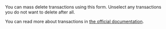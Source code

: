 You can mass delete transactions using this form. Unselect any transactions you do not want to delete after all.

You can read more about transactions in [the official documentation](https://docs.firefly-iii.org/concepts/transactions).
